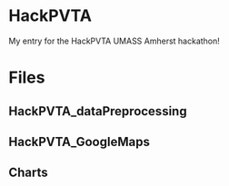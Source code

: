 # HackPVTA
My entry for the HackPVTA UMASS Amherst hackathon!

# Files
## HackPVTA_dataPreprocessing

## HackPVTA_GoogleMaps

## Charts
